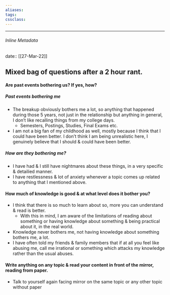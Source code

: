 ```yaml
---
aliases:
tags: 
cssclass:
---
```

---

###### Inline Metadata
date:: [[27-Mar-22]]
## Mixed bag of questions after a 2 hour rant.
#### Are past events bothering us? If yes, how?
##### Past events bothering me 
- The breakup obviously bothers me a lot, so anything that happened during those 5 years, not just in the relationship but anything in general, I don’t like recalling things from my college days.
	- Semesters, Postings, Studies, Final Exams etc.
- I am not a big fan of my childhood as well, mostly because I think that I could have been better. I don’t think I am being unrealistic here, I genuinely believe that I should & could have been better.
##### How are they bothering me?
- I have had & I still have nightmares about these things, in a very specific & detailied manner.
- I have restlessness & lot of anxiety whenever a topic comes up related to anything that I mentioned above.
#### How much of knowledge is good & at what level does it bother you?
- I think that there is so much to learn about so, more you can understand & read is better.
	- With this in mind, I am aware of the limitations of reading about something or having knowledge about something & being practical about it, in the real world.
- Knowledge never bothers me, not having knowledge about something bothers me, a lot.
- I have often told my friends & family members that if at all you feel like abusing me, call me irrational or something which attacks my knowledge rather than the usual abuses.
#### Write anything on any topic & read your content in front of the mirror, reading from paper.
- Talk to yourself again facing mirror on the same topic or any other topic without paper 